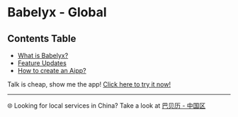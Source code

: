 # Babelyx - Global

## Contents Table

- [What is Babelyx?](./home.md)
- [Feature Updates](./news.md)
- [How to create an Aipp?](./howto/create-aipp.md)

Talk is cheap, show me the app! [Click here to try it now!](https://u.babelyx.com)

---

🌐 Looking for local services in China? Take a look at [巴贝历 - 中国区](https://lib.cn.babelyx.com)
